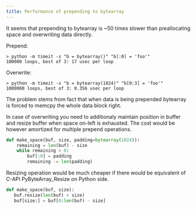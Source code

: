 ```yaml
---
title: Performance of prepending to bytearray
---
```


It seems that prepending to bytearray is ~50 times slower than preallocating space and overwriting data directly.

Prepend:
```shell 
> python -m timeit -s "b = bytearray()" "b[:0] = 'foo'"
100000 loops, best of 3: 17 usec per loop
```

Overwrite:
```shell 
> python -m timeit -s "b = bytearray(1024)" "b[0:3] = 'foo'"
1000000 loops, best of 3: 0.356 usec per loop
```

The problem stems from fact that when data is being prepended bytearray is forced to memcpy the whole data block right.

In case of overwriting you need to additionaly maintain position in buffer and resize buffer when space on-left is exhausted.
The cost would be however amortized for multiple prepend operations.
```python
def make_space(buf, size, padding=bytearray(1024)):
    remaining = len(buf) - size
    while remaining > 0:
        buf[:0] = padding
        remaining -= len(padding)
```

Resizing operation would be much cheaper if there would be equivalent of C-API PyByteArray_Resize on Python side.
```python
def make_space(buf, size):
   buf.resize(len(buf) + size)
   buf[size:] = buf[0:len(buf) - size]
```
